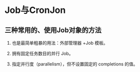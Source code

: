 # Job与CronJon

## 三种常用的、使用Job对象的方法

1. 也是最简单粗暴的用法：外部管理器 +Job 模板。

2. 拥有固定任务数目的并行 Job。

3. 指定并行度（parallelism），但不设置固定的 completions 的值。